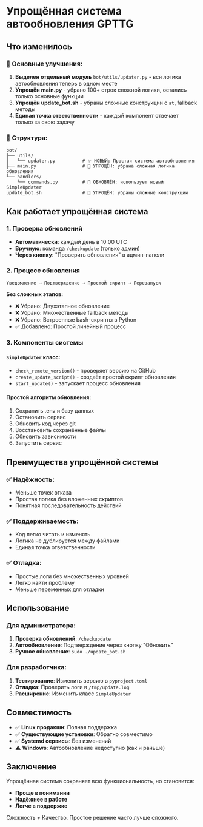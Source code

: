 ﻿# Упрощённая система автообновления GPTTG

## Что изменилось

### 🔧 Основные улучшения:

1. **Выделен отдельный модуль** `bot/utils/updater.py` - вся логика автообновления теперь в одном месте
2. **Упрощён main.py** - убрано 100+ строк сложной логики, остались только основные функции
3. **Упрощён update_bot.sh** - убраны сложные конструкции с `at`, fallback методы
4. **Единая точка ответственности** - каждый компонент отвечает только за свою задачу

### 📁 Структура:

```
bot/
├── utils/
│   └── updater.py          # ✨ НОВЫЙ: Простая система автообновления
├── main.py                 # 🔄 УПРОЩЁН: убрана сложная логика обновления
└── handlers/
    └── commands.py         # 🔄 ОБНОВЛЁН: использует новый SimpleUpdater
update_bot.sh               # 🔄 УПРОЩЁН: убраны сложные конструкции
```

## Как работает упрощённая система

### 1. Проверка обновлений
- **Автоматически**: каждый день в 10:00 UTC
- **Вручную**: команда `/checkupdate` (только админ)
- **Через кнопку**: "Проверить обновления" в админ-панели

### 2. Процесс обновления
```
Уведомление → Подтверждение → Простой скрипт → Перезапуск
```

**Без сложных этапов:**
- ❌ Убрано: Двухэтапное обновление
- ❌ Убрано: Множественные fallback методы  
- ❌ Убрано: Встроенные bash-скрипты в Python
- ✅ Добавлено: Простой линейный процесс

### 3. Компоненты системы

#### `SimpleUpdater` класс:
- `check_remote_version()` - проверяет версию на GitHub
- `create_update_script()` - создаёт простой скрипт обновления
- `start_update()` - запускает процесс обновления

#### Простой алгоритм обновления:
1. Сохранить .env и базу данных
2. Остановить сервис
3. Обновить код через git
4. Восстановить сохранённые файлы
5. Обновить зависимости
6. Запустить сервис

## Преимущества упрощённой системы

### ✅ Надёжность:
- Меньше точек отказа
- Простая логика без вложенных скриптов
- Понятная последовательность действий

### ✅ Поддерживаемость:
- Код легко читать и изменять
- Логика не дублируется между файлами
- Единая точка ответственности

### ✅ Отладка:
- Простые логи без множественных уровней
- Легко найти проблему
- Меньше переменных для отладки

## Использование

### Для администратора:
1. **Проверка обновлений**: `/checkupdate`
2. **Автообновление**: Подтверждение через кнопку "Обновить"
3. **Ручное обновление**: `sudo ./update_bot.sh`

### Для разработчика:
1. **Тестирование**: Изменить версию в `pyproject.toml`
2. **Отладка**: Проверить логи в `/tmp/update.log`
3. **Расширение**: Изменить класс `SimpleUpdater`

## Совместимость

- ✅ **Linux продакшн**: Полная поддержка
- ✅ **Существующие установки**: Обратно совместимо
- ✅ **Systemd сервисы**: Без изменений
- ⚠️ **Windows**: Автообновление недоступно (как и раньше)

## Заключение

Упрощённая система сохраняет всю функциональность, но становится:
- **Проще в понимании**
- **Надёжнее в работе** 
- **Легче в поддержке**

Сложность ≠ Качество. Простое решение часто лучше сложного.